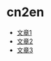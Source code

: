 # cn2en

- [文章1](https://www.hiascend.com/forum/thread-0285141930637307151-1-1.html)
- [文章2](https://www.hiascend.com/forum/thread-0285141930637307151-1-1.html)
- [文章3](https://www.hiascend.com/forum/thread-0281142509291752017-1-1.html)
